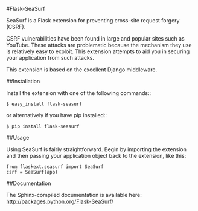 #Flask-SeaSurf

SeaSurf is a Flask extension for preventing cross-site request forgery (CSRF). 

CSRF vulnerabilities have been found in large and popular sites such as 
YouTube. These attacks are problematic because the mechanism they use is 
relatively easy to exploit. This extension attempts to aid you in securing 
your application from such attacks.

This extension is based on the excellent Django middleware.


##Installation

Install the extension with one of the following commands::

    $ easy_install flask-seasurf

or alternatively if you have pip installed::

    $ pip install flask-seasurf


##Usage

Using SeaSurf is fairly straightforward. Begin by importing the extension and 
then passing your application object back to the extension, like this:

    from flaskext.seasurf import SeaSurf
    csrf = SeaSurf(app)


##Documentation

The Sphinx-compiled documentation is available here: http://packages.python.org/Flask-SeaSurf/
